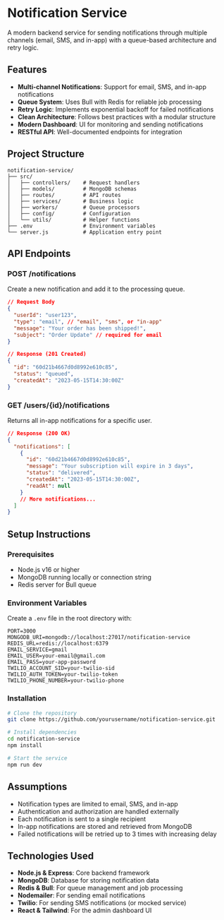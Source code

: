 
# Notification Service

A modern backend service for sending notifications through multiple channels (email, SMS, and in-app) with a queue-based architecture and retry logic.

## Features

- **Multi-channel Notifications**: Support for email, SMS, and in-app notifications
- **Queue System**: Uses Bull with Redis for reliable job processing
- **Retry Logic**: Implements exponential backoff for failed notifications
- **Clean Architecture**: Follows best practices with a modular structure
- **Modern Dashboard**: UI for monitoring and sending notifications
- **RESTful API**: Well-documented endpoints for integration

## Project Structure

```
notification-service/
├── src/
│   ├── controllers/    # Request handlers
│   ├── models/         # MongoDB schemas
│   ├── routes/         # API routes
│   ├── services/       # Business logic
│   ├── workers/        # Queue processors
│   ├── config/         # Configuration
│   └── utils/          # Helper functions
├── .env                # Environment variables
└── server.js           # Application entry point
```

## API Endpoints

### POST /notifications

Create a new notification and add it to the processing queue.

```json
// Request Body
{
  "userId": "user123",
  "type": "email", // "email", "sms", or "in-app"
  "message": "Your order has been shipped!",
  "subject": "Order Update" // required for email
}

// Response (201 Created)
{
  "id": "60d21b4667d0d8992e610c85",
  "status": "queued",
  "createdAt": "2023-05-15T14:30:00Z"
}
```

### GET /users/{id}/notifications

Returns all in-app notifications for a specific user.

```json
// Response (200 OK)
{
  "notifications": [
    {
      "id": "60d21b4667d0d8992e610c85",
      "message": "Your subscription will expire in 3 days",
      "status": "delivered", 
      "createdAt": "2023-05-15T14:30:00Z",
      "readAt": null
    }
    // More notifications...
  ]
}
```

## Setup Instructions

### Prerequisites

- Node.js v16 or higher
- MongoDB running locally or connection string
- Redis server for Bull queue

### Environment Variables

Create a `.env` file in the root directory with:

```
PORT=3000
MONGODB_URI=mongodb://localhost:27017/notification-service
REDIS_URL=redis://localhost:6379
EMAIL_SERVICE=gmail
EMAIL_USER=your-email@gmail.com
EMAIL_PASS=your-app-password
TWILIO_ACCOUNT_SID=your-twilio-sid
TWILIO_AUTH_TOKEN=your-twilio-token
TWILIO_PHONE_NUMBER=your-twilio-phone
```

### Installation

```bash
# Clone the repository
git clone https://github.com/yourusername/notification-service.git

# Install dependencies
cd notification-service
npm install

# Start the service
npm run dev
```

## Assumptions

- Notification types are limited to email, SMS, and in-app
- Authentication and authorization are handled externally
- Each notification is sent to a single recipient
- In-app notifications are stored and retrieved from MongoDB
- Failed notifications will be retried up to 3 times with increasing delay

## Technologies Used

- **Node.js & Express**: Core backend framework
- **MongoDB**: Database for storing notification data
- **Redis & Bull**: For queue management and job processing
- **Nodemailer**: For sending email notifications
- **Twilio**: For sending SMS notifications (or mocked service)
- **React & Tailwind**: For the admin dashboard UI
